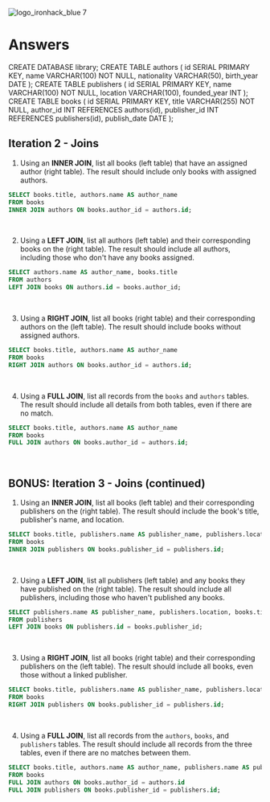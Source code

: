 ![logo_ironhack_blue 7](https://user-images.githubusercontent.com/23629340/40541063-a07a0a8a-601a-11e8-91b5-2f13e4e6b441.png)

# Answers
CREATE DATABASE library;
CREATE TABLE authors (
    id SERIAL PRIMARY KEY,
    name VARCHAR(100) NOT NULL,
    nationality VARCHAR(50),
    birth_year DATE
);
CREATE TABLE publishers (
    id SERIAL PRIMARY KEY,
    name VARCHAR(100) NOT NULL,
    location VARCHAR(100),
    founded_year INT
);
CREATE TABLE books (
    id SERIAL PRIMARY KEY,
    title VARCHAR(255) NOT NULL,
    author_id INT REFERENCES authors(id),
    publisher_id INT REFERENCES publishers(id),
    publish_date DATE
);

## Iteration 2 - Joins

1. Using an **INNER JOIN**, list all books (left table) that have an assigned author (right table). The result should include only books with assigned authors.

```sql
SELECT books.title, authors.name AS author_name
FROM books
INNER JOIN authors ON books.author_id = authors.id;

```

<br>

2. Using a **LEFT JOIN**, list all authors (left table) and their corresponding books on the (right table). The result should include all authors, including those who don't have any books assigned.

```sql
SELECT authors.name AS author_name, books.title
FROM authors
LEFT JOIN books ON authors.id = books.author_id;

```

<br>

3. Using a **RIGHT JOIN**, list all books (right table) and their corresponding authors on the (left table). The result should include books without assigned authors.

```sql
SELECT books.title, authors.name AS author_name
FROM books
RIGHT JOIN authors ON books.author_id = authors.id;

```

<br>

4. Using a **FULL JOIN**, list all records from the `books` and `authors` tables. The result should include all details from both tables, even if there are no match.

```sql
SELECT books.title, authors.name AS author_name
FROM books
FULL JOIN authors ON books.author_id = authors.id;

```

<br>

## BONUS: Iteration 3 - Joins (continued)

1. Using an **INNER JOIN**, list all books (left table) and their corresponding publishers on the (right table). The result should include the book's title, publisher's name, and location.

```sql
SELECT books.title, publishers.name AS publisher_name, publishers.location
FROM books
INNER JOIN publishers ON books.publisher_id = publishers.id;

```

<br>

2. Using a **LEFT JOIN**, list all publishers (left table) and any books they have published on the (right table). The result should include all publishers, including those who haven't published any books.

```sql
SELECT publishers.name AS publisher_name, publishers.location, books.title
FROM publishers
LEFT JOIN books ON publishers.id = books.publisher_id;

```

<br>

3. Using a **RIGHT JOIN**, list all books (right table) and their corresponding publishers on the (left table). The result should include all books, even those without a linked publisher.

```sql
SELECT books.title, publishers.name AS publisher_name, publishers.location
FROM books
RIGHT JOIN publishers ON books.publisher_id = publishers.id;

```

<br>

4. Using a **FULL JOIN**, list all records from the `authors`, `books`, and `publishers` tables. The result should include all records from the three tables, even if there are no matches between them.

```sql
SELECT books.title, authors.name AS author_name, publishers.name AS publisher_name
FROM books
FULL JOIN authors ON books.author_id = authors.id
FULL JOIN publishers ON books.publisher_id = publishers.id;

```

<br>
